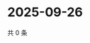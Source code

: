 # 2025-09-26

共 0 条

<!-- BEGIN ZHIHUQUESTIONS -->
<!-- 最后更新时间 Fri Sep 26 2025 17:12:22 GMT+0800 (China Standard Time) -->

<!-- END ZHIHUQUESTIONS -->
